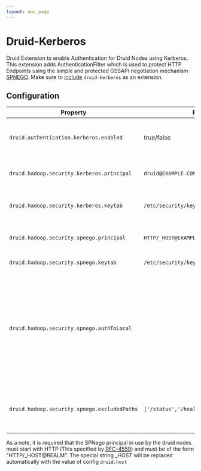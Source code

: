 ```yaml
---
layout: doc_page
---
```


# Druid-Kerberos

Druid Extension to enable Authentication for Druid Nodes using Kerberos.
This extension adds AuthenticationFilter which is used to protect HTTP Endpoints using the simple and protected GSSAPI negotiation mechanism [SPNEGO](https://en.wikipedia.org/wiki/SPNEGO). 
Make sure to [include](../../operations/including-extensions.html) `druid-kerberos` as an extension.


## Configuration

|Property|Possible Values|Description|Default|required|
|--------|---------------|-----------|-------|--------|
|`druid.authentication.kerberos.enabled`|true/false||Must be set to 'true' to enable kerberos authetication.|false|Yes|
|`druid.hadoop.security.kerberos.principal`|`druid@EXAMPLE.COM`| Principal user name, used for internal node communication|empty|Yes|
|`druid.hadoop.security.kerberos.keytab`|`/etc/security/keytabs/druid.headlessUser.keytab`|Path to keytab file used for internal node communication|empty|Yes|
|`druid.hadoop.security.spnego.principal`|`HTTP/_HOST@EXAMPLE.COM`| SPNego service principal used by druid nodes|empty|Yes|
|`druid.hadoop.security.spnego.keytab`|`/etc/security/keytabs/spnego.service.keytab`|SPNego service keytab|empty|Yes|
|`druid.hadoop.security.spnego.authToLocal`||It allows you to set a general rule for mapping principal names to local user names. It will be used if there is not an explicit mapping for the principal name that is being translated.|DEFAULT|No|
|`druid.hadoop.security.spnego.excludedPaths`|`['/status','/health']`| Array of HTTP paths which which does NOT need to be authenticated.|\["/status"]|No|

As a note, it is required that the SPNego principal in use by the druid nodes must start with HTTP (This specified by [RFC-4559](https://tools.ietf.org/html/rfc4559)) and must be of the form "HTTP/_HOST@REALM". 
The special string _HOST will be replaced automatically with the value of config `druid.host`




